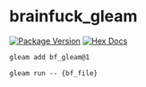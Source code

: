 # brainfuck_gleam

[![Package Version](https://img.shields.io/hexpm/v/brainfuck_gleam)](https://hex.pm/packages/brainfuck_gleam)
[![Hex Docs](https://img.shields.io/badge/hex-docs-ffaff3)](https://hexdocs.pm/brainfuck_gleam/)

```sh
gleam add bf_gleam@1
```
```
gleam run -- {bf_file}
```
